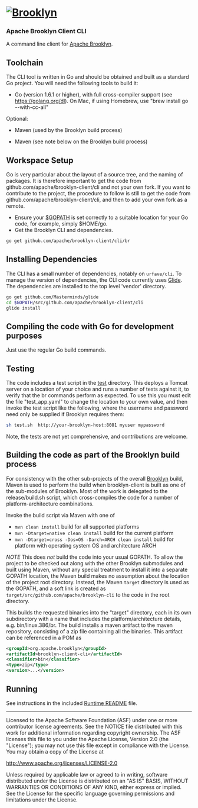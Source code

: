 
# [![**Brooklyn**](https://brooklyn.apache.org/style/img/apache-brooklyn-logo-244px-wide.png)](http://brooklyn.apache.org/)

### Apache Brooklyn Client CLI

A command line client for [Apache Brooklyn](https://brooklyn.apache.org).

## Toolchain

The CLI tool is written in Go and should be obtained and built as a standard Go project. 
You will need the following tools to build it:

- Go (version 1.6.1 or higher), with full cross-compiler support (see https://golang.org/dl).
  On Mac, if using Homebrew, use "brew install go --with-cc-all"

Optional:
- Maven (used by the Brooklyn build process)

- Maven (see note below on the Brooklyn build process)


## Workspace Setup

Go is very particular about the layout of a source tree, and the naming of packages.  It is therefore important to 
get the code from github.com/apache/brooklyn-client/cli and not your own fork. If you want to contribute to the 
project, the procedure to follow is still to get the code from github.com/apache/brooklyn-client/cli, and then to add your
own fork as a remote. 

- Ensure your [$GOPATH](http://golang.org/cmd/go/#hdr-GOPATH_environment_variable) is set correctly 
  to a suitable location for your Go code, for example, simply $HOME/go.
- Get the Brooklyn CLI and dependencies. 

```bash
go get github.com/apache/brooklyn-client/cli/br
```

    
## Installing Dependencies

The CLI has a small number of dependencies, notably on `urfave/cli`.  To manage the version of dependencies, the CLI
code currently uses [Glide](https://github.com/Masterminds/glide). The dependencies are installed to the top level 'vendor' directory.

```bash
go get github.com/Masterminds/glide
cd $GOPATH/src/github.com/apache/brooklyn-client/cli
glide install
```

## Compiling the code with Go for development purposes

Just use the regular Go build commands.


## Testing 

The code includes a test script in the [test](test) directory. This deploys a Tomcat server on a location of your choice
and runs a number of tests against it, to verify that the br commands perform as expected.  To use this you must edit
the file "test_app.yaml" to change the location to your own value, and then invoke the test script like the following,
where the username and password need only be supplied if Brooklyn requires them:

```bash
sh test.sh  http://your-brooklyn-host:8081 myuser mypassword
```

Note, the tests are not yet comprehensive, and contributions are welcome.

## Building the code as part of the Brooklyn build process

For consistency with the other sub-projects of the overall [Brooklyn](https://github.com/apache/brooklyn) build, Maven
is used to perform the build when brooklyn-client is built as one of the sub-modules of Brooklyn.  Most of the work is
delegated to the release/build.sh script, which cross-compiles the code for a number of platform-architecture combinations.

Invoke the build script via Maven with one of 

  - ```mvn clean install```                                     build for all supported platforms
  - ```mvn -Dtarget=native clean install```                     build for the current platform
  - ```mvn -Dtarget=cross -Dos=OS -Darch=ARCH clean install```  build for platform with operating system OS and architecture ARCH

*NOTE* This does *not* build the code into your usual GOPATH. To allow the project to be checked out along with the 
other Brooklyn submodules and built using Maven, without any special treatment to install it into a separate GOPATH
location, the Maven build makes no assumption about the location of the project root directory. Instead, the Maven
`target` directory is used as the GOPATH, and a soft link is created as `target/src/github.com/apache/brooklyn-cli` to 
the code in the root directory. 

This builds the requested binaries into the "target" directory, each in its own subdirectory with a name that includes 
the platform/architecture details, e.g. bin/linux.386/br.  The build installs a maven artifact to the maven repository,
consisting of a zip file containing all the binaries.  This artifact can be referenced in a POM as

```xml
<groupId>org.apache.brooklyn</groupId>
<artifactId>brooklyn-client-cli</artifactId>
<classifier>bin</classifier>
<type>zip</type>
<version>...</version>
```


## Running

See instructions in the included [Runtime README](release/files/README) file.

----
Licensed to the Apache Software Foundation (ASF) under one 
or more contributor license agreements.  See the NOTICE file
distributed with this work for additional information
regarding copyright ownership.  The ASF licenses this file
to you under the Apache License, Version 2.0 (the
"License"); you may not use this file except in compliance
with the License.  You may obtain a copy of the License at

 http://www.apache.org/licenses/LICENSE-2.0

Unless required by applicable law or agreed to in writing,
software distributed under the License is distributed on an
"AS IS" BASIS, WITHOUT WARRANTIES OR CONDITIONS OF ANY 
KIND, either express or implied.  See the License for the 
specific language governing permissions and limitations
under the License.
